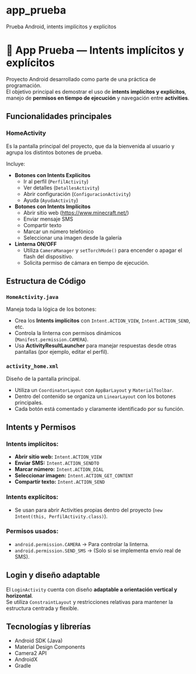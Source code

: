 # app_prueba
Prueba Android, intents implícitos y explícitos
# 📱 App Prueba — Intents implícitos y explícitos

Proyecto Android desarrollado como parte de una práctica de programación.  
El objetivo principal es demostrar el uso de **intents implícitos y explícitos**, manejo de **permisos en tiempo de ejecución** y navegación entre **activities**.

## Funcionalidades principales

###  HomeActivity
Es la pantalla principal del proyecto, que da la bienvenida al usuario y agrupa los distintos botones de prueba.

Incluye:
- **Botones con Intents Explícitos**
  - Ir al perfil (`PerfilActivity`)
  - Ver detalles (`DetallesActivity`)
  - Abrir configuración (`ConfiguracionActivity`)
  - Ayuda (`AyudaActivity`)
- **Botones con Intents Implícitos**
  - Abrir sitio web (https://www.minecraft.net/)
  - Enviar mensaje SMS
  - Compartir texto
  - Marcar un número telefónico
  - Seleccionar una imagen desde la galería
- **Linterna ON/OFF**
  - Utiliza `CameraManager` y `setTorchMode()` para encender o apagar el flash del dispositivo.
  - Solicita permiso de cámara en tiempo de ejecución.

##  Estructura de Código

### `HomeActivity.java`
Maneja toda la lógica de los botones:
- Crea los **Intents implícitos** con `Intent.ACTION_VIEW`, `Intent.ACTION_SEND`, etc.
- Controla la linterna con permisos dinámicos (`Manifest.permission.CAMERA`).
- Usa **ActivityResultLauncher** para manejar respuestas desde otras pantallas (por ejemplo, editar el perfil).

### `activity_home.xml`
Diseño de la pantalla principal.
- Utiliza un `CoordinatorLayout` con `AppBarLayout` y `MaterialToolbar`.
- Dentro del contenido se organiza un `LinearLayout` con los botones principales.
- Cada botón está comentado y claramente identificado por su función.


## Intents y Permisos

### Intents implícitos:
- **Abrir sitio web:** `Intent.ACTION_VIEW`
- **Enviar SMS:** `Intent.ACTION_SENDTO`
- **Marcar número:** `Intent.ACTION_DIAL`
- **Seleccionar imagen:** `Intent.ACTION_GET_CONTENT`
- **Compartir texto:** `Intent.ACTION_SEND`

### Intents explícitos:
- Se usan para abrir Activities propias dentro del proyecto (`new Intent(this, PerfilActivity.class)`).

### Permisos usados:
- `android.permission.CAMERA` → Para controlar la linterna.
- `android.permission.SEND_SMS` → (Solo si se implementa envío real de SMS).


## Login y diseño adaptable
El `LoginActivity` cuenta con diseño **adaptable a orientación vertical y horizontal**.  
Se utiliza `ConstraintLayout` y restricciones relativas para mantener la estructura centrada y flexible.



## Tecnologías y librerías
- Android SDK (Java)
- Material Design Components
- Camera2 API
- AndroidX
- Gradle


